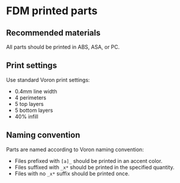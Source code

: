 # FDM printed parts

## Recommended materials

All parts should be printed in ABS, ASA, or PC.

## Print settings

Use standard Voron print settings:

* 0.4mm line width
* 4 perimeters
* 5 top layers
* 5 bottom layers
* 40% infill

## Naming convention

Parts are named according to Voron naming convention:
* Files prefixed with `[a]_` should be printed in an accent color.
* Files suffixed with `_x*` should be printed in the specified quantity.
* Files with no `_x*` suffix should be printed once.
